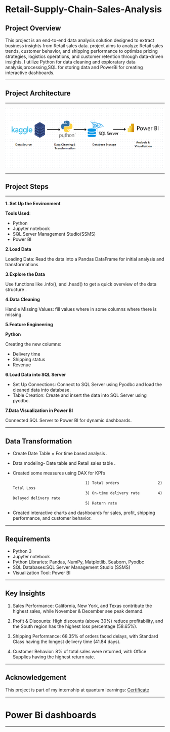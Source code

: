 # Retail-Supply-Chain-Sales-Analysis

## Project Overview
This project is an end-to-end data analysis solution designed to extract business insights from Retail sales data.
project aims to analyze Retail sales trends, customer behavior, and shipping performance to optimize pricing strategies, logistics operations, and customer retention through data-driven insights. I utilize Python for data cleaning and exploratary data analysis,processing,SQL for storing data and PowerBi for creating interactive dashboards.

---

## Project Architecture
--- 


![Architecture](Architecture.png)






---


## Project Steps

---
**1. Set Up the Environment**

**Tools Used**:
- Python
- Jupyter notebook
- SQL Server Management Studio(SSMS)
- Power BI


**2.Load Data**

Loading Data: 
Read the data into a Pandas DataFrame for initial analysis and transformations


**3.Explore the Data**

Use functions like .info(), and .head() to get a quick overview of the data structure .



**4.Data Cleaning**

Handle Missing Values:  fill values where in some columns where there is missing.



**5.Feature Engineering**

**Python**

Creating the new columns: 
- Delivery time
- Shipping status
- Revenue



**6.Load Data into SQL Server**

- Set Up Connections: Connect to SQL Server using Pyodbc and load the cleaned data into database.
- Table Creation: Create and insert the data into SQL Server using pyodbc.



**7.Data Visualization in Power BI**

Connected SQL Server to Power BI for dynamic dashboards.

---

## Data Transformation

- Create Date Table = For  time based analysis .
- Data modeling- Date table and Retail sales table .
- Created some measures using DAX for KPI’s

                                      1) Total orders                 2) Total Loss  
                                      3) On-time delivery rate        4) Delayed delivery rate    
                                      5) Return rate      

- Created interactive charts and dashboards for sales, profit, shipping performance, and customer behavior.

---

## Requirements

- Python 3
- Jupyter notebook
- Python Libraries: Pandas, NumPy, Matplotlib, Seaborn, Pyodbc
- SQL Databases:SQL Server Management Studio (SSMS)
- Visualization Tool: Power BI


---

## Key Insights

1) Sales Performance: California, New York, and Texas contribute the highest sales, while November & December see peak demand.
 
2) Profit & Discounts: High discounts (above 30%) reduce profitability, and the South region has the highest loss percentage (58.65%).
   
3) Shipping Performance: 68.35% of orders faced delays, with Standard Class having the longest delivery time (41.84 days).
   
4) Customer Behavior: 8% of total sales were returned, with Office Supplies having the highest return rate.


---
## Acknowledgement

This project is part of my internship at quantum learnings: [Certificate](https://drive.google.com/file/d/1U-9LPkUYoe5w_ulkhWfbYy88J4GF1hVI/view?usp=drive_link)


---


# Power Bi dashboards

---









